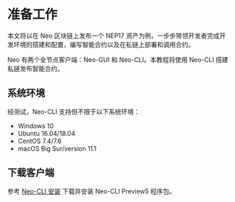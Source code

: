 # 准备工作

本文将以在 Neo 区块链上发布一个 NEP17 资产为例，一步步带领开发者完成开发环境的搭建和配置，编写智能合约以及在私链上部署和调用合约。

Neo 有两个全节点客户端：Neo-GUI 和 Neo-CLI。本教程将使用 Neo-CLI 搭建私链发布智能合约。

## 系统环境 

经测试，Neo-CLI 支持但不限于以下系统环境：

- Windows 10
- Ubuntu 16.04/18.04
- CentOS 7.4/7.6
- macOS Big Sur/version 11.1

## 下载客户端

参考 [Neo-CLI 安装](../node/cli/setup.md) 下载并安装 Neo-CLI Preview5 程序包。

